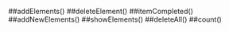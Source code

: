 ##addElements()
##deleteElement()
##itemCompleted()
##addNewElements()
##showElements()
##deleteAll()
##count()